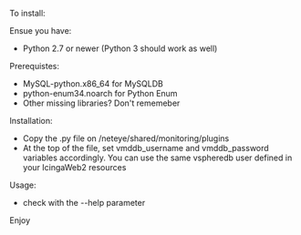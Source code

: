 To install:

Ensue you have:
 - Python 2.7 or newer (Python 3 should work as well)

Prerequistes:
 - MySQL-python.x86_64 for MySQLDB
 - python-enum34.noarch for Python Enum
 - Other missing libraries? Don't rememeber
  
Installation:
 - Copy the .py file on /neteye/shared/monitoring/plugins
 - At the top of the file, set vmddb_username and vmddb_password variables accordingly. You can use the same vspheredb user defined in your IcingaWeb2 resources

Usage:
 - check with the --help parameter
 
Enjoy
 
